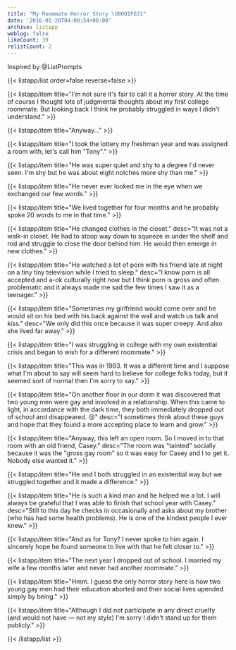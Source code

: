 ```yaml
---
title: "My Roommate Horror Story \U0001F631"
date: '2016-01-20T04:08:54+00:00'
archive: listapp
weblog: false
likeCount: 39
relistCount: 2
---
```


Inspired by @ListPrompts

<!--more-->

{{< listapp/list order=false reverse=false >}}

   {{< listapp/item title="I'm not sure it's fair to call it a horror story. At the time of course I thought lots of judgmental thoughts about my first college roommate. But looking back I think he probably struggled in ways I didn't understand." >}}

   {{< listapp/item title="Anyway..." >}}

   {{< listapp/item title="I took the lottery my freshman year and was assigned a room with, let's call him \"Tony\"." >}}

   {{< listapp/item title="He was super quiet and shy to a degree I'd never seen. I'm shy but he was about eight notches more shy than me." >}}

   {{< listapp/item title="He never ever looked me in the eye when we exchanged our few words." >}}

   {{< listapp/item title="We lived together for four months and he probably spoke 20 words to me in that time." >}}

   {{< listapp/item title="He changed clothes in the closet."
      desc="It was not a walk-in closet. He had to stoop way down to squeeze in under the shelf and rod and struggle to close the door behind him. He would then emerge in new clothes." >}}

   {{< listapp/item title="He watched a lot of porn with his friend late at night on a tiny tiny television while I tried to sleep."
      desc="I know porn is all accepted and a-ok culturally right now but I think porn is gross and often problematic and it always made me sad the few times I saw it as a teenager." >}}

   {{< listapp/item title="Sometimes my girlfriend would come over and he would sit on his bed with his back against the wall and watch us talk and kiss."
      desc="We only did this once because it was super creepy. And also she lived far away." >}}

   {{< listapp/item title="I was struggling in college with my own existential crisis and began to wish for a different roommate." >}}

   {{< listapp/item title="This was in 1993. It was a different time and I suppose what I'm about to say will seem hard to believe for college folks today, but it seemed sort of normal then I'm sorry to say." >}}

   {{< listapp/item title="On another floor in our dorm it was discovered that two young men were gay and involved in a relationship. When this came to light, in accordance with the dark time, they both immediately dropped out of school and disappeared. 😢"
      desc="I sometimes think about these guys and hope that they found a more accepting place to learn and grow." >}}

   {{< listapp/item title="Anyway, this left an open room. So I moved in to that room with an old friend, Casey."
      desc="The room was \"tainted\" socially because it was the \"gross gay room\" so it was easy for Casey and I to get it. Nobody else wanted it." >}}

   {{< listapp/item title="He and I both struggled in an existential way but we struggled together and it made a difference." >}}

   {{< listapp/item title="He is such a kind man and he helped me a lot. I will always be grateful that I was able to finish that school year with Casey."
      desc="Still to this day he checks in occasionally and asks about my brother (who has had some health problems). He is one of the kindest people I ever knew." >}}

   {{< listapp/item title="And as for Tony? I never spoke to him again. I sincerely hope he found someone to live with that he felt closer to." >}}

   {{< listapp/item title="The next year I dropped out of school. I married my wife a few months later and never had another roommate." >}}

   {{< listapp/item title="Hmm. I guess the only horror story here is how two young gay men had their education aborted and their social lives upended simply by being." >}}

   {{< listapp/item title="Although I did not participate in any direct cruelty (and would not have — not my style) I'm sorry I didn't stand up for them publicly." >}}

{{< /listapp/list >}}
